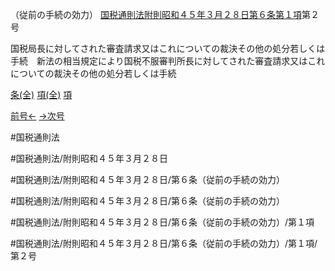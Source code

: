 （従前の手続の効力）
[国税通則法附則昭和４５年３月２８日第６条第１項](国税通則法＿＿＿＿附則昭和４５年３月２８日第６条第１項)第２号

国税局長に対してされた審査請求又はこれについての裁決その他の処分若しくは手続　新法の相当規定により国税不服審判所長に対してされた審査請求又はこれについての裁決その他の処分若しくは手続

[条(全)](国税通則法＿＿＿＿附則昭和４５年３月２８日第６条_.md)    [項(全)](国税通則法＿＿＿＿附則昭和４５年３月２８日第６条第１項_.md)    [項](国税通則法＿＿＿＿附則昭和４５年３月２８日第６条第１項.md)

[前号←](国税通則法＿＿＿＿附則昭和４５年３月２８日第６条第１項第１号.md)    [→次号](国税通則法＿＿＿＿附則昭和４５年３月２８日第６条第１項第３号.md)

#国税通則法

#国税通則法/附則昭和４５年３月２８日

#国税通則法/附則昭和４５年３月２８日/第６条（従前の手続の効力）

#国税通則法/附則昭和４５年３月２８日/第６条（従前の手続の効力）

#国税通則法/附則昭和４５年３月２８日/第６条（従前の手続の効力）/第１項

#国税通則法/附則昭和４５年３月２８日/第６条（従前の手続の効力）/第１項/第２号

